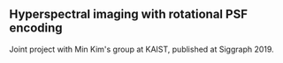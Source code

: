 ## Hyperspectral imaging with rotational PSF encoding

Joint project with Min Kim's group at KAIST, published at Siggraph 2019.
